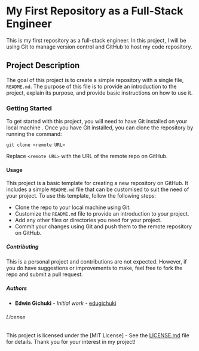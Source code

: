 # My First Repository as a Full-Stack Engineer
This is my first repository as a full-stack engineer. In this project, I will be using Git to manage version control and GitHub to host my code repository.
## Project Description
The goal of this project is to create a simple repository with a single file, `README.md`. The purpose of this file is to provide an introduction to the project, explain its purpose, and provide basic instructions on how to use it.
### Getting Started
To get started with this project, you will need to have Git installed on your local machine . Once you have Git installed, you can clone the repository by running the command:
~~~~
git clone <remote URL>
~~~~
Replace `<remote URL>` with the URL of the remote repo on GitHub.
#### Usage
This project is a basic template for creating a new repository on GitHub. It includes a simple `README.md` file that can be customised to suit the need of your project.
To use this template, follow the following steps:
* Clone the repo to your local machine using Git.
* Customize the `README.md` file to provide an introduction to your project.
* Add any other files or directories you need for your project.
* Commit your changes using Git and push them to the remote repository on GitHub.
##### Contributing
This is a personal project and contributions are not expected. However, if you do have suggestions or improvements to make, feel free to fork the repo and submit a pull request.
##### Authors
* **Edwin Gichuki** - *Initial work* - [edugichuki](https://github.com/edugichuki)
###### License
This project is licensed under the [MIT License] - See the [LICENSE.md](LICENSE.md) file for details.
Thank you for your interest in my project!
